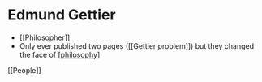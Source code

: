 # Edmund Gettier

- [[Philosopher]]
- Only ever published two pages ([[Gettier problem]]) but they changed the face of [[philosophy]]

[[People]]

[//begin]: # "Autogenerated link references for markdown compatibility"
[philosophy]: philosophy "Philosophy"
[//end]: # "Autogenerated link references"